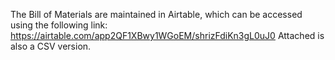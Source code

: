 The Bill of Materials are maintained in Airtable, which can be accessed using the following link: https://airtable.com/app2QF1XBwy1WGoEM/shrizFdiKn3gL0uJ0
Attached is also a CSV version.
